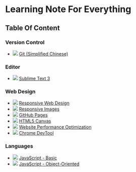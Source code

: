 # Learning Note For Everything

## Table Of Content

### Version Control

- ![](http://progressed.io/bar/100) [Git (Simplified Chinese)](Version_Control/Git.md)

### Editor

- ![](http://progressed.io/bar/75) [Sublime Text 3](Editor/Sublime_Text_3.md)

### Web Design

- ![](http://progressed.io/bar/100) [Responsive Web Design](Web_Design/Responsive_Web.md)
- ![](http://progressed.io/bar/25) [Responsive Images](Web_Design/Responsive_Images.md)
- ![](http://progressed.io/bar/100) [GitHub Pages](Web_Design/GitHub_Page.md)
- ![](http://progressed.io/bar/100) [HTML5 Canvas](Web_Design/HTML5_Canvas.md)
- ![](http://progressed.io/bar/1) [Website Performance Optimization](Web_Design/Website_Performance_Optimization.md)
- ![](http://progressed.io/bar/66) [Chrome DevTool](Web_Design/Chrome_DevTool.md)

### Languages

- ![](http://progressed.io/bar/100) [JavaScript - Basic](Language/JavaScript.md)
- ![](http://progressed.io/bar/100) [JavaScript - Object-Oriented](Language/Object_Oriented_JavaScript.md)
